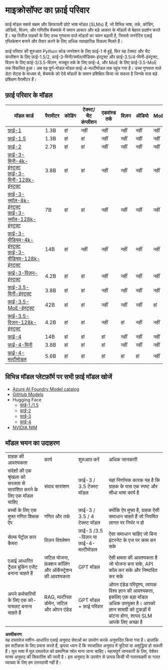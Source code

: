 # माइक्रोसॉफ्ट का फ़ाई परिवार

फ़ाई मॉडल सबसे सक्षम और किफायती छोटे भाषा मॉडल (SLMs) हैं, जो विभिन्न भाषा, तर्क, कोडिंग, ऑडियो, विज़न, और गणितीय बेंचमार्क में समान आकार और बड़े आकार के मॉडलों से बेहतर प्रदर्शन करते हैं। यह रिलीज़ ग्राहकों के लिए उच्च गुणवत्ता वाले मॉडलों का चयन बढ़ाती है, जिससे जनरेटिव एआई एप्लिकेशन बनाने और तैयार करने के लिए अधिक व्यावहारिक विकल्प मिलते हैं।

फ़ाई परिवार की शुरुआत Python कोड जनरेशन के लिए फ़ाई-1 से हुई, फिर यह टेक्स्ट और चैट कंप्लीशन के लिए फ़ाई-1.5/2, फ़ाई-3-मिनी/स्मॉल/मीडियम-इंस्ट्रक्ट और फ़ाई-3.5/4-मिनी-इंस्ट्रक्ट, विज़न के लिए फ़ाई-3/3.5-विज़न, मजबूत तर्क के लिए फ़ाई-4, और MoE के लिए फ़ाई-3.5-MoE तक विकसित हुआ। अब यह पूर्ण-मोडल मॉडल फ़ाई-4-मल्टीमोडल तक पहुंच गया है। उच्च गुणवत्ता वाले डेटा सेट्स के माध्यम से, बेंचमार्क को ऐसे मॉडलों के समान प्रशिक्षित किया जा सकता है जिनके पास बड़े प्रशिक्षण पैरामीटर हैं।  

## फ़ाई परिवार के मॉडल 

<div style="font-size:8px">

| मॉडल कार्ड |पैरामीटर|कोडिंग|टेक्स्ट/चैट कंप्लीशन|एडवांस्ड तर्क| विज़न | ऑडियो | MoE|
| - | -  | - | - |- |- |- |- |
|[फ़ाई-1](https://huggingface.co/microsoft/phi-1)|1.3B| हां| नहीं | नहीं |नहीं |नहीं |नहीं |
|[फ़ाई-1.5](https://huggingface.co/microsoft/phi-1_5)|1.3B| हां|हां| नहीं |नहीं |नहीं |नहीं |
|[फ़ाई-2](https://huggingface.co/microsoft/phi-1_5)|2.7B| हां|हां| नहीं |नहीं |नहीं |नहीं |
|[फ़ाई-3-मिनी-4k-इंस्ट्रक्ट](https://huggingface.co/microsoft/Phi-3-mini-4k-instruct)<br/>[फ़ाई-3-मिनी-128k-इंस्ट्रक्ट](https://huggingface.co/microsoft/Phi-3-mini-128k-instruct)|3.8B| हां|हां| नहीं |नहीं |नहीं |नहीं |
|[फ़ाई-3-स्मॉल-8k-इंस्ट्रक्ट](https://huggingface.co/microsoft/Phi-3-small-8k-instruct)<br/>[फ़ाई-3-स्मॉल-128k-इंस्ट्रक्ट](https://huggingface.co/microsoft/Phi-3-small-128k-instruct)<br/>|7B| हां|हां| नहीं |नहीं |नहीं |नहीं |
|[फ़ाई-3-मीडियम-4k-इंस्ट्रक्ट](https://huggingface.co/microsoft/Phi-3-medium-4k-instruct)<br>[फ़ाई-3-मीडियम-128k-इंस्ट्रक्ट](https://huggingface.co/microsoft/Phi-3-medium-128k-instruct)|14B|हां|नहीं| नहीं |नहीं |नहीं |नहीं |
|[फ़ाई-3-विज़न-इंस्ट्रक्ट](https://huggingface.co/microsoft/Phi-3-vision-128k-instruct)|4.2B|हां|हां|नहीं |नहीं |नहीं |नहीं |
|[फ़ाई-3.5-मिनी-इंस्ट्रक्ट](https://huggingface.co/microsoft/Phi-3.5-mini-instruct)|3.8B|हां|हां| नहीं |नहीं |नहीं |नहीं |
|[फ़ाई-3.5-MoE-इंस्ट्रक्ट](https://huggingface.co/microsoft/Phi-3.5-MoE-instruct)|42B|हां|हां| नहीं |नहीं |नहीं |हां |
|[फ़ाई-3.5-विज़न-128k-इंस्ट्रक्ट](https://huggingface.co/microsoft/Phi-3.5-vision-instruct)|4.2B|हां|हां| नहीं |हां |नहीं |नहीं |
|[फ़ाई-4](https://huggingface.co/microsoft/phi-4)|14B|हां|हां| हां |नहीं |नहीं |नहीं |
|[फ़ाई-4-मिनी](../../../../../md/01.Introduction/01)|3.8B|हां|हां| हां |नहीं |नहीं |नहीं |
|[फ़ाई-4-मल्टीमोडल](../../../../../md/01.Introduction/01)|5.6B|हां|हां| हां |हां |हां |नहीं |


</div>

## **विभिन्न मॉडल प्लेटफ़ॉर्म पर सभी फ़ाई मॉडल खोजें** 

- [Azure AI Foundry Model catalog](https://ai.azure.com/explore/models?selectedCollection=phi)
- [GitHub Models](https://github.com/marketplace?query=Phi&type=models)
- Hugging Face
  - [फ़ाई-1 /1.5](https://huggingface.co/collections/microsoft/phi-1-6626e29134744e94e222d572)
  - [फ़ाई-2](https://huggingface.co/microsoft/phi-2)
  - [फ़ाई-3](https://huggingface.co/collections/microsoft/phi-3-6626e15e9585a200d2d761e3)
  - [फ़ाई-4](https://huggingface.co/collections/microsoft/phi-4-677e9380e514feb5577a40e4) 
- [NVIDIA NIM](https://build.nvidia.com/search?q=Phi)
 

## मॉडल चयन का उदाहरण

| | | | |
|-|-|-|-|
|ग्राहक की आवश्यकता|कार्य|शुरुआत करें|अधिक जानकारी|
|संदेशों की एक श्रृंखला को सरलता से सारांशित करने के लिए एक मॉडल चाहिए|संवाद सारांशण|फ़ाई-3 / 3.5 टेक्स्ट मॉडल|यहां निर्णायक कारक यह है कि ग्राहक के पास एक स्पष्ट और सीधा भाषा कार्य है|
|बच्चों के लिए एक मुफ्त गणित शिक्षक ऐप|गणित और तर्क|फ़ाई-3 / 3.5 / 4 टेक्स्ट मॉडल|क्योंकि ऐप मुफ्त है, ग्राहक ऐसी समाधान चाहते हैं जो नियमित लागत पर निर्भर न हो|
|सेल्फ पेट्रोल कार कैमरा|विज़न विश्लेषण|फ़ाई-3 /3.5 -विज़न या फ़ाई-4-मल्टीमोडल|ऐसा समाधान चाहिए जो बिना इंटरनेट के एज पर काम कर सके|
|एआई आधारित ट्रैवल बुकिंग एजेंट बनाना चाहते हैं|जटिल योजना, फ़ंक्शन कॉलिंग और ऑर्केस्ट्रेशन की आवश्यकता|GPT मॉडल|ऐसी क्षमता की आवश्यकता है जो योजना बना सके, API कॉल कर सके और निष्पादित कर सके|
|अपने कर्मचारियों के लिए एक को-पायलट बनाना चाहते हैं|RAG, मल्टीपल डोमेन, जटिल और ओपन एंडेड|GPT मॉडल + फ़ाई परिवार |ओपन एंडेड परिदृश्य, व्यापक विश्व ज्ञान की आवश्यकता, इसलिए एक बड़ा मॉडल अधिक उपयुक्त है। आपको ज्ञान सामग्री को टुकड़ों में बांटना होगा, शायद SLM आपके लिए अच्छा है |

**अस्वीकरण**:  
यह दस्तावेज़ मशीन-आधारित एआई अनुवाद सेवाओं का उपयोग करके अनुवादित किया गया है। हालांकि हम सटीकता के लिए प्रयास करते हैं, कृपया ध्यान दें कि स्वचालित अनुवाद में त्रुटियां या अशुद्धियां हो सकती हैं। मूल भाषा में मूल दस्तावेज़ को प्रामाणिक स्रोत माना जाना चाहिए। महत्वपूर्ण जानकारी के लिए, पेशेवर मानव अनुवाद की सिफारिश की जाती है। इस अनुवाद के उपयोग से उत्पन्न किसी भी गलतफहमी या गलत व्याख्या के लिए हम उत्तरदायी नहीं हैं।